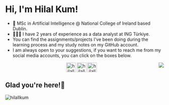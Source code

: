 # Hi, I'm Hilal Kum!
- 🚀 MSc in Artificial Intelligence @ National College of Ireland based Dublin.
- 👩🏼‍💻 I have 2 years of experience as a data analyst at ING Türkiye.
- You can find the assignments/projects I've been doing during the learning process and my study notes on my GitHub account.
- I am always open to your suggestions, if you want to reach me from my social media accounts, you can click on the boxes below.
<img align='right' src="https://github-readme-stats.vercel.app/api?username=hilallkum&show_icons=true">


<p align="center">
<a href="https://linkedin.com/in/hilallkum" target="blank"><img align="center" src="https://cdn.jsdelivr.net/npm/simple-icons@3.0.1/icons/linkedin.svg" alt="hilallkum" height="30" width="30" /></a>
<a href="https://medium.com/@hilallkum" target="blank"><img align="center" src="https://webmasto.com/wp-content/uploads/2017/08/Medium-App-Icon-2017.png" alt="hilallkum" height="30" width="30" /></a>
<a href="mailto:hilallkum@gmail.com" target="blank"><img align="center" src="https://upload.wikimedia.org/wikipedia/commons/thumb/6/63/Tokyoship_Mail_icon.svg/1024px-Tokyoship_Mail_icon.svg.png" alt="hilallkum" height="30" width="30" /></a>
</p> 



## Glad you're here!🌟
<p align="left"> <img src="https://komarev.com/ghpvc/?username=hilallkum" alt="hilallkum" /> </p>




